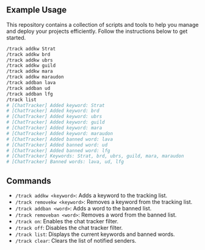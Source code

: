 ## Example Usage

This repository contains a collection of scripts and tools to help you manage and deploy your projects efficiently. Follow the instructions below to get started.

```sh
/track addkw Strat
/track addkw brd
/track addkw ubrs
/track addkw guild
/track addkw mara
/track addkw maraudon
/track addban lava
/track addban ud
/track addban lfg
/track list
# [ChatTracker] Added keyword: Strat
# [ChatTracker] Added keyword: brd
# [ChatTracker] Added keyword: ubrs
# [ChatTracker] Added keyword: guild
# [ChatTracker] Added keyword: mara
# [ChatTracker] Added keyword: maraudon
# [ChatTracker] Added banned word: lava
# [ChatTracker] Added banned word: ud
# [ChatTracker] Added banned word: lfg
# [ChatTracker] Keywords: Strat, brd, ubrs, guild, mara, maraudon
# [ChatTracker] Banned words: lava, ud, lfg
```

## Commands

- `/track addkw <keyword>`: Adds a keyword to the tracking list.
- `/track removekw <keyword>`: Removes a keyword from the tracking list.
- `/track addban <word>`: Adds a word to the banned list.
- `/track removeban <word>`: Removes a word from the banned list.
- `/track on`: Enables the chat tracker filter.
- `/track off`: Disables the chat tracker filter.
- `/track list`: Displays the current keywords and banned words.
- `/track clear`: Clears the list of notified senders.
